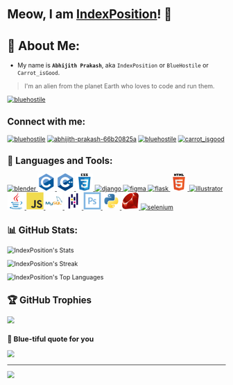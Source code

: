 # Meow, I am [IndexPosition](/IndexPosition/)! 👾

# 👀 About Me:
- My name is **`Abhijith Prakash`**, aka `IndexPosition` or `BlueHostile` or `Carrot_isGood`.
> I'm an alien from the planet Earth who loves to code and run them. 

<p align="left"> <a href="https://twitter.com/bluehostile" target="blank"><img src="https://img.shields.io/twitter/follow/bluehostile?logo=twitter&style=for-the-badge" alt="bluehostile" /></a> </p>

## Connect with me:
<p align="left">
<a href="https://twitter.com/bluehostile" target="blank"><img align="center" src="https://raw.githubusercontent.com/rahuldkjain/github-profile-readme-generator/master/src/images/icons/Social/twitter.svg" alt="bluehostile" height="30" width="40" /></a>
<a href="https://linkedin.com/in/abhijith-prakash-66b20825a" target="blank"><img align="center" src="https://raw.githubusercontent.com/rahuldkjain/github-profile-readme-generator/master/src/images/icons/Social/linked-in-alt.svg" alt="abhijith-prakash-66b20825a" height="30" width="40" /></a>
<a href="https://instagram.com/bluehostile" target="blank"><img align="center" src="https://raw.githubusercontent.com/rahuldkjain/github-profile-readme-generator/master/src/images/icons/Social/instagram.svg" alt="bluehostile" height="30" width="40" /></a>
<a href="https://www.hackerrank.com/carrot_isgood" target="blank"><img align="center" src="https://raw.githubusercontent.com/rahuldkjain/github-profile-readme-generator/master/src/images/icons/Social/hackerrank.svg" alt="carrot_isgood" height="30" width="40" /></a>
</p>

## 🧠 Languages and Tools:
<p align="left"> <a href="https://www.blender.org/" target="_blank" rel="noreferrer"> <img src="https://download.blender.org/branding/community/blender_community_badge_white.svg" alt="blender" width="40" height="40"/> </a> <a href="https://www.cprogramming.com/" target="_blank" rel="noreferrer"> <img src="https://raw.githubusercontent.com/devicons/devicon/master/icons/c/c-original.svg" alt="c" width="40" height="40"/> </a> <a href="https://www.w3schools.com/cpp/" target="_blank" rel="noreferrer"> <img src="https://raw.githubusercontent.com/devicons/devicon/master/icons/cplusplus/cplusplus-original.svg" alt="cplusplus" width="40" height="40"/> </a> <a href="https://www.w3schools.com/css/" target="_blank" rel="noreferrer"> <img src="https://raw.githubusercontent.com/devicons/devicon/master/icons/css3/css3-original-wordmark.svg" alt="css3" width="40" height="40"/> </a> <a href="https://www.djangoproject.com/" target="_blank" rel="noreferrer"> <img src="https://cdn.worldvectorlogo.com/logos/django.svg" alt="django" width="40" height="40"/> </a> <a href="https://www.figma.com/" target="_blank" rel="noreferrer"> <img src="https://www.vectorlogo.zone/logos/figma/figma-icon.svg" alt="figma" width="40" height="40"/> </a> <a href="https://flask.palletsprojects.com/" target="_blank" rel="noreferrer"> <img src="https://www.vectorlogo.zone/logos/pocoo_flask/pocoo_flask-icon.svg" alt="flask" width="40" height="40"/> </a> <a href="https://www.w3.org/html/" target="_blank" rel="noreferrer"> <img src="https://raw.githubusercontent.com/devicons/devicon/master/icons/html5/html5-original-wordmark.svg" alt="html5" width="40" height="40"/> </a> <a href="https://www.adobe.com/in/products/illustrator.html" target="_blank" rel="noreferrer"> <img src="https://www.vectorlogo.zone/logos/adobe_illustrator/adobe_illustrator-icon.svg" alt="illustrator" width="40" height="40"/> </a> <a href="https://www.java.com" target="_blank" rel="noreferrer"> <img src="https://raw.githubusercontent.com/devicons/devicon/master/icons/java/java-original.svg" alt="java" width="40" height="40"/> </a> <a href="https://developer.mozilla.org/en-US/docs/Web/JavaScript" target="_blank" rel="noreferrer"> <img src="https://raw.githubusercontent.com/devicons/devicon/master/icons/javascript/javascript-original.svg" alt="javascript" width="40" height="40"/> </a> <a href="https://www.mysql.com/" target="_blank" rel="noreferrer"> <img src="https://raw.githubusercontent.com/devicons/devicon/master/icons/mysql/mysql-original-wordmark.svg" alt="mysql" width="40" height="40"/> </a> <a href="https://pandas.pydata.org/" target="_blank" rel="noreferrer"> <img src="https://raw.githubusercontent.com/devicons/devicon/2ae2a900d2f041da66e950e4d48052658d850630/icons/pandas/pandas-original.svg" alt="pandas" width="40" height="40"/> </a> <a href="https://www.photoshop.com/en" target="_blank" rel="noreferrer"> <img src="https://raw.githubusercontent.com/devicons/devicon/master/icons/photoshop/photoshop-line.svg" alt="photoshop" width="40" height="40"/> </a> <a href="https://www.python.org" target="_blank" rel="noreferrer"> <img src="https://raw.githubusercontent.com/devicons/devicon/master/icons/python/python-original.svg" alt="python" width="40" height="40"/> </a> <a href="https://www.ruby-lang.org/en/" target="_blank" rel="noreferrer"> <img src="https://raw.githubusercontent.com/devicons/devicon/master/icons/ruby/ruby-original.svg" alt="ruby" width="40" height="40"/> </a> <a href="https://www.selenium.dev" target="_blank" rel="noreferrer"> <img src="https://raw.githubusercontent.com/detain/svg-logos/780f25886640cef088af994181646db2f6b1a3f8/svg/selenium-logo.svg" alt="selenium" width="40" height="40"/> </a> </p>

## 📊 GitHub Stats:
![IndexPosition's Stats](https://github-readme-stats.vercel.app/api?username=IndexPosition&theme=dracula&show_icons=true&hide_border=true&count_private=true)

![IndexPosition's Streak](https://github-readme-streak-stats.herokuapp.com/?user=IndexPosition&theme=dracula&hide_border=true)

![IndexPosition's Top Languages](https://github-readme-stats.vercel.app/api/top-langs/?username=IndexPosition&theme=dracula&show_icons=true&hide_border=true&layout=compact)

## 🏆 GitHub Trophies
![](https://github-profile-trophy.vercel.app/?username=IndexPosition&theme=dracula&no-frame=true&no-bg=true&margin-w=4)

### 📘 Blue-tiful quote for you
![](https://quotes-github-readme.vercel.app/api?type=vetical&theme=dracula&quote=You%20are%20blue-tiful%20and%20always%20code%20blue-tifully!!&author=IndexPosition)

---
[![](https://visitcount.itsvg.in/api?id=IndexPosition&icon=1&color=1)](https://visitcount.itsvg.in)

